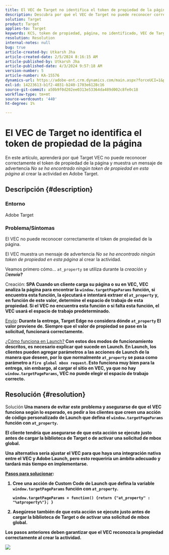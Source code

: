 ```yaml
---
title: El VEC de Target no identifica el token de propiedad de la página
description: Descubra por qué el VEC de Target no puede reconocer correctamente el token de propiedad de la página en Adobe Target.
solution: Target
product: Target
applies-to: Target
keywords: KCS, token de propiedad, página, no identificado, VEC de Target, Adobe Target, at_property, función window.targetPageParams
resolution: Resolution
internal-notes: null
bug: true
article-created-by: Utkarsh Jha
article-created-date: 2/5/2024 8:16:15 AM
article-published-by: Utkarsh Jha
article-published-date: 4/3/2024 9:57:18 AM
version-number: 5
article-number: KA-15576
dynamics-url: https://adobe-ent.crm.dynamics.com/main.aspx?forceUCI=1&pagetype=entityrecord&etn=knowledgearticle&id=793c2ad0-fec3-ee11-9079-6045bd006a22
exl-id: 14223613-b1f2-4031-b240-1703e6128c16
source-git-commit: a50b9f0d202ee0313e53364da489d002c8fe0c18
workflow-type: tm+mt
source-wordcount: '440'
ht-degree: 1%

---
```


# El VEC de Target no identifica el token de propiedad de la página


En este artículo, aprenderá por qué Target VEC no puede reconocer correctamente el token de propiedad de la página y muestra un mensaje de advertencia *No se ha encontrado ningún token de propiedad en esta página* al crear la actividad en Adobe Target.

## Descripción {#description}


### Entorno

Adobe Target



### Problema/Síntomas

El VEC no puede reconocer correctamente el token de propiedad de la página.

El VEC muestra un mensaje de advertencia *No se ha encontrado ningún token de propiedad en esta página* al crear la actividad.

Veamos primero cómo... `at_property` se utiliza durante la *creación* y *D<b>envío*?

</b>Creación:<b>
SPA Cuando un cliente carga su página o su en VEC, VEC analiza la página para encontrar la `window.targetPageParams` función, si encuentra esta función, la ejecutará e intentará extraer el `at_property` y, en función de este valor, determine el espacio de trabajo de esta propiedad. Si el VEC no encuentra esta función o si falta esta función, el VEC usará el espacio de trabajo predeterminado.

</b><u>Envío</u>:<b>
Durante la entrega, Target Edge no considera dónde `at_property` El valor proviene de. Siempre que el valor de propiedad se pase en la solicitud, funcionará correctamente.

</b><u>¿Cómo funciona en Launch?</u><b>
Con estos dos modos de funcionamiento descritos, es necesario explicar qué sucede en Launch.
En Launch, los clientes pueden agregar parámetros a las acciones de Launch de la manera que deseen, por lo que normalmente `at_property` se pasa como parámetro a `Fire global mbox request`.
Esto funciona muy bien para la entrega, sin embargo, al cargar el sitio en VEC, ya que no hay `window.targetPageParams`, VEC no puede elegir el espacio de trabajo correcto.


## Resolución {#resolution}


</b>Solución<b>
Una manera de evitar este problema y asegurarse de que el VEC funciona según lo esperado, es pedir a los clientes que creen una acción de código personalizado de Launch que defina el `window.targetPageParams` función con `at_property`.

El cliente tendría que asegurarse de que esta acción se ejecute justo antes de cargar la biblioteca de Target o de activar una solicitud de mbox global.

Una alternativa sería ajustar el VEC para que haya una integración nativa entre el VEC y Adobe Launch, pero esto requeriría un ámbito adecuado y tardará más tiempo en implementarse.

<u>Pasos para solucionar</u>:

1. Cree una acción de Custom Code de Launch que defina la variable `window.targetPageParams` función con `at_property`.<br>

   ```
   window.targetPageParams = function() {return {"at_property" : "%atproperty%"}; }
   ```


2. Asegúrese también de que esta acción se ejecute justo antes de cargar la biblioteca de Target o de activar una solicitud de mbox global.


Los pasos anteriores deben garantizar que el VEC reconozca la propiedad correctamente al crear la actividad.

![](http://omniture.custhelp.com/ci/inlineImage/get/3018176/a5a902ecd7ac849bb5bf0fa7e22e14e7)

